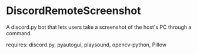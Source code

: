 # DiscordRemoteScreenshot
A discord.py bot that lets users take a screenshot of the host's PC through a command.

requires: discord.py, pyautogui, playsound, opencv-python, Pillow

